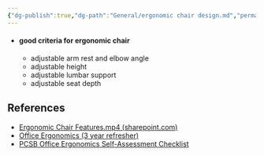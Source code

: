 ```yaml
---
{"dg-publish":true,"dg-path":"General/ergonomic chair design.md","permalink":"/general/ergonomic-chair-design/","title":"ergonomic chair design","tags":["FleetingNote"],"created":"2024-07-09","updated":"2024-07-09"}
---
```



- #### good criteria for ergonomic chair
	- adjustable arm rest and elbow angle
	- adjustable height
	- adjustable lumbar support
	- adjustable seat depth

## References
- [Ergonomic Chair Features.mp4 (sharepoint.com)](https://petronas.sharepoint.com/sites/wecare/_layouts/15/stream.aspx?id=%2Fsites%2Fwecare%2F2022%20Monthly%20Themes%2FJuly%20%2D%20IH%2FErgonomics%2FErgonomic%20Chair%20Features%2Emp4&ct=1720492194277&or=Outlook%2DBody&cid=15FB0DB4%2D0C4C%2D4535%2DB51D%2DE6B8087D2A61&ga=1&LOF=1&referrer=StreamWebApp%2EWeb&referrerScenario=AddressBarCopied%2Eview%2E4f389905%2De759%2D4e03%2D9e61%2Dcbbc51746aaf)
- [Office Ergonomics (3 year refresher)](https://petronas.csod.com/ui/lms-learning-details/app/course/88bf9286-d737-4c07-a13f-59ad5f793546)
- [PCSB Office Ergonomics Self-Assessment Checklist](https://forms.office.com/pages/responsepage.aspx?id=QYkuO0h5MUGXirLfxylQkZtxGTau35NCs8LkWgyweONURUtZN1YzWTk5NzRXTE5SUkQyTTI4NUxNMy4u&origin=lprLink&route=shorturl)